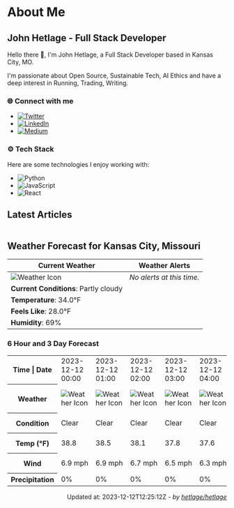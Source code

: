 # About Me

## John Hetlage - Full Stack Developer

Hello there 👋, I'm John Hetlage, a Full Stack Developer based in Kansas City, MO. 

I'm passionate about Open Source, Sustainable Tech, AI Ethics and have a deep interest in Running, Trading, Writing.

### 🌐 Connect with me
- [![Twitter](https://img.shields.io/badge/Twitter-1DA1F2?style=for-the-badge&logo=twitter&logoColor=white)](https://twitter.com/j_hetlage)
- [![LinkedIn](https://img.shields.io/badge/LinkedIn-0077B5?style=for-the-badge&logo=linkedin&logoColor=white)](https://linkedin.com/in/john-hetlage)
- [![Medium](https://img.shields.io/badge/Medium-12100E?style=for-the-badge&logo=medium&logoColor=white)](https://medium.com/@jhetlage)

### ⚙️ Tech Stack
Here are some technologies I enjoy working with:
- ![Python](https://img.shields.io/badge/-Python-05122A?style=flat&logo=Python)
- ![JavaScript](https://img.shields.io/badge/-JavaScript-05122A?style=flat&logo=JavaScript)
- ![React](https://img.shields.io/badge/-React-05122A?style=flat&logo=React)


## Latest Articles

<table>
  <tbody></tbody>
</table>


## Weather Forecast for Kansas City, Missouri

| **Current Weather** | **Weather Alerts** |
|---------------------|--------------------|
| ![Weather Icon](https://cdn.weatherapi.com/weather/64x64/night/116.png) |  _No alerts at this time._  |
| **Current Conditions**: Partly cloudy |  | 
| **Temperature**: 34.0°F |  |
| **Feels Like**: 28.0°F |  |
| **Humidity**: 69% | |

### 6 Hour and 3 Day Forecast

<table>
  <tbody>  
    <tr><th>Time | Date</th><td>2023-12-12 00:00</td><td>2023-12-12 01:00</td><td>2023-12-12 02:00</td><td>2023-12-12 03:00</td><td>2023-12-12 04:00</td><td>2023-12-12 05:00</td><td>2023-12-12</td><td>2023-12-13</td><td>2023-12-14</td></tr>
    <tr><th>Weather</th><td><img src="https://cdn.weatherapi.com/weather/64x64/night/113.png" alt="Weather Icon"></td><td><img src="https://cdn.weatherapi.com/weather/64x64/night/113.png" alt="Weather Icon"></td><td><img src="https://cdn.weatherapi.com/weather/64x64/night/113.png" alt="Weather Icon"></td><td><img src="https://cdn.weatherapi.com/weather/64x64/night/113.png" alt="Weather Icon"></td><td><img src="https://cdn.weatherapi.com/weather/64x64/night/113.png" alt="Weather Icon"></td><td><img src="https://cdn.weatherapi.com/weather/64x64/night/116.png" alt="Weather Icon"></td>
    <td><img src="https://cdn.weatherapi.com/weather/64x64/day/116.png" alt="Weather Icons"</td><td><img src="https://cdn.weatherapi.com/weather/64x64/day/122.png" alt="Weather Icons"</td><td><img src="https://cdn.weatherapi.com/weather/64x64/day/113.png" alt="Weather Icons"</td></tr>
    <tr><th>Condition</th><td>Clear</td><td>Clear</td><td>Clear</td><td>Clear</td><td>Clear</td><td>Partly cloudy</td>
    <td>Partly cloudy</td><td>Overcast</td><td>Sunny</td></tr>
    <tr><th>Temp (°F)</th><td>38.8</td><td>38.5</td><td>38.1</td><td>37.8</td><td>37.6</td><td>37.2</td>
    <td>45.2° / 34.5°F</td><td>50.2° / 37.8°F</td><td>53.2° / 38.1°F</td></tr>
    <tr><th>Wind</th><td>6.9 mph</td><td>6.9 mph</td><td>6.7 mph</td><td>6.5 mph</td><td>6.3 mph</td><td>6.3 mph</td>
    <td>10.5 mph</td><td>6.9 mph</td><td>8.5 mph</td></tr>
    <tr><th>Precipitation</th><td>0%</td><td>0%</td><td>0%</td><td>0%</td><td>0%</td><td>0%</td>
    <td>0%</td><td>0%</td><td>0%</td></tr>
  </tbody>
</table>

<div align="right">

Updated at: 2023-12-12T12:25:12Z - *by [hetlage/hetlage](https://github.com/hetlage/hetlage)*

</div>


